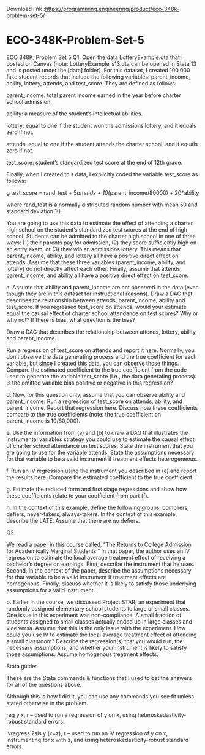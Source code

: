 Download link :https://programming.engineering/product/eco-348k-problem-set-5/


# ECO-348K-Problem-Set-5
ECO 348K, Problem Set 5
Q1. Open the data LotteryExample.dta that I posted on Canvas (note: LotteryExample_s13.dta can be opened in Stata 13 and is posted under the [data] folder). For this dataset, I created 100,000 fake student records that include the following variables: parent_income, ability, lottery, attends, and test_score. They are defined as follows:

parent_income: total parent income earned in the year before charter school admission.

ability: a measure of the student’s intellectual abilities.

lottery: equal to one if the student won the admissions lottery, and it equals zero if not.

attends: equal to one if the student attends the charter school, and it equals zero if not.

test_score: student’s standardized test score at the end of 12th grade.

Finally, when I created this data, I explicitly coded the variable test_score as follows:

g test_score = rand_test + 5*attends + 10*(parent_income/80000) + 20*ability

where rand_test is a normally distributed random number with mean 50 and standard deviation 10.

You are going to use this data to estimate the effect of attending a charter high school on the student’s standardized test scores at the end of high school. Students can be admitted to the charter high school in one of three ways: (1) their parents pay for admission, (2) they score sufficiently high on an entry exam, or (3) they win an admissions lottery. This means that parent_income, ability, and lottery all have a positive direct effect on attends. Assume that these three variables (parent_income, ability, and lottery) do not directly affect each other. Finally, assume that attends, parent_income, and ability all have a positive direct effect on test_score.

a. Assume that ability and parent_income are not observed in the data (even though they are in this dataset for instructional reasons). Draw a DAG that describes the relationship between attends, parent_income, ability and test_score. If you regressed test_score on attends, would your estimate equal the causal effect of charter school attendance on test scores? Why or why not? If there is bias, what direction is the bias?

Draw a DAG that describes the relationship between attends, lottery, ability, and parent_income.

Run a regression of test_score on attends and report it here. Normally, you don’t observe the data generating process and the true coefficient for each variable, but since I created this data, you can observe those things. Compare the estimated coefficient to the true coefficient from the code used to generate the variable test_score (i.e., the data generating process). Is the omitted variable bias positive or negative in this regression?


d. Now, for this question only, assume that you can observe ability and parent_income. Run a regression of test_score on attends, ability, and parent_income. Report that regression here. Discuss how these coefficients compare to the true coefficients (note: the true coefficient on parent_income is 10/80,000).

e. Use the information from (a) and (b) to draw a DAG that illustrates the instrumental variables strategy you could use to estimate the causal effect of charter school attendance on test scores. State the instrument that you are going to use for the variable attends. State the assumptions necessary for that variable to be a valid instrument if treatment effects heterogeneous.

f. Run an IV regression using the instrument you described in (e) and report the results here. Compare the estimated coefficient to the true coefficient.

g. Estimate the reduced form and first stage regressions and show how these coefficients relate to your coefficient from part (f).

h. In the context of this example, define the following groups: compliers, defiers, never-takers, always-takers. In the context of this example, describe the LATE. Assume that there are no defiers.

Q2.

We read a paper in this course called, “The Returns to College Admission for Academically Marginal Students.” In that paper, the author uses an IV regression to estimate the local average treatment effect of receiving a bachelor’s degree on earnings. First, describe the instrument that he uses. Second, in the context of the paper, describe the assumptions necessary for that variable to be a valid instrument if treatment effects are homogenous. Finally, discuss whether it is likely to satisfy those underlying assumptions for a valid instrument.

b. Earlier in the course, we discussed Project STAR, an experiment that randomly assigned elementary school students to large or small classes. One issue in this experiment was non-compliance. A small fraction of students assigned to small classes actually ended up in large classes and vice versa. Assume that this is the only issue with the experiment. How could you use IV to estimate the local average treatment effect of attending a small classroom? Describe the regression(s) that you would run, the necessary assumptions, and whether your instrument is likely to satisfy those assumptions. Assume homogenous treatment effects.

Stata guide:

These are the Stata commands & functions that I used to get the answers for all of the questions above.

Although this is how I did it, you can use any commands you see fit unless stated otherwise in the problem.

reg y x, r – used to run a regression of y on x, using heteroskedasticity-robust standard errors.

ivregress 2sls y (x=z), r – used to run an IV regression of y on x, instrumenting for x with z, and using heteroskedasticity-robust standard errors.
